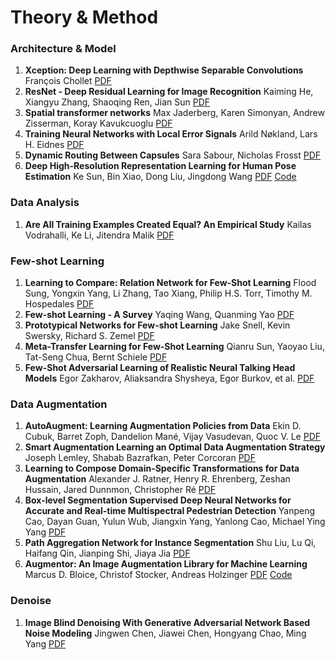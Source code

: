 # Theory & Method
### Architecture & Model

1. **Xception: Deep Learning with Depthwise Separable Convolutions** François Chollet [PDF](https://arxiv.org/pdf/1610.02357.pdf)
2. **ResNet - Deep Residual Learning for Image Recognition** Kaiming He, Xiangyu Zhang, Shaoqing Ren, Jian Sun [PDF](https://arxiv.org/pdf/1512.03385.pdf)
3. **Spatial transformer networks** Max Jaderberg, Karen Simonyan, Andrew Zisserman, Koray Kavukcuoglu [PDF](https://arxiv.org/pdf/1506.02025.pdf)
4. **Training Neural Networks with Local Error Signals** Arild Nøkland, Lars H. Eidnes [PDF](https://arxiv.org/pdf/1901.06656v1.pdf)
5. **Dynamic Routing Between Capsules** Sara Sabour, Nicholas Frosst [PDF](https://arxiv.org/pdf/1710.09829.pdf)
6. **Deep High-Resolution Representation Learning for Human Pose Estimation** Ke Sun, Bin Xiao, Dong Liu, Jingdong Wang [PDF](https://arxiv.org/pdf/1902.09212.pdf) [Code](https://github.com/HRNet)

### Data Analysis

1. **Are All Training Examples Created Equal? An Empirical Study** Kailas Vodrahalli, Ke Li, Jitendra Malik [PDF](https://arxiv.org/pdf/1811.12569.pdf)

### Few-shot Learning

1. **Learning to Compare: Relation Network for Few-Shot Learning** Flood Sung, Yongxin Yang, Li Zhang, Tao Xiang, Philip H.S. Torr, Timothy M. Hospedales [PDF](https://arxiv.org/pdf/1711.06025.pdf)
2. **Few-shot Learning - A Survey** Yaqing Wang, Quanming Yao [PDF](https://arxiv.org/pdf/1904.05046.pdf)
3. **Prototypical Networks for Few-shot Learning** Jake Snell, Kevin Swersky, Richard S. Zemel [PDF](https://arxiv.org/pdf/1703.05175.pdf)
4. **Meta-Transfer Learning for Few-Shot Learning** Qianru Sun, Yaoyao Liu, Tat-Seng Chua, Bernt Schiele [PDF](https://arxiv.org/pdf/1812.02391.pdf)
5. **Few-Shot Adversarial Learning of Realistic Neural Talking Head Models** Egor Zakharov, Aliaksandra Shysheya, Egor Burkov, et al. [PDF](https://arxiv.org/pdf/1905.08233v1.pdf)

### Data Augmentation
1. **AutoAugment: Learning Augmentation Policies from Data** Ekin D. Cubuk, Barret Zoph, Dandelion Mané, Vijay Vasudevan, Quoc V. Le [PDF](https://arxiv.org/pdf/1805.09501.pdf)
2. **Smart Augmentation Learning an Optimal Data Augmentation Strategy** Joseph Lemley, Shabab Bazrafkan, Peter Corcoran [PDF](https://arxiv.org/pdf/1703.08383.pdf)
3. **Learning to Compose Domain-Specific Transformations for Data Augmentation** Alexander J. Ratner, Henry R. Ehrenberg, Zeshan Hussain, Jared Dunnmon, Christopher Ré [PDF](https://arxiv.org/pdf/1709.01643.pdf)
4. **Box-level Segmentation Supervised Deep Neural Networks for Accurate and Real-time Multispectral Pedestrian Detection** Yanpeng Cao, Dayan Guan, Yulun Wub, Jiangxin Yang, Yanlong Cao, Michael Ying Yang [PDF](https://arxiv.org/pdf/1902.05291.pdf)
5. **Path Aggregation Network for Instance Segmentation** Shu Liu, Lu Qi, Haifang Qin, Jianping Shi, Jiaya Jia [PDF](https://arxiv.org/pdf/1803.01534.pdf)
6. **Augmentor: An Image Augmentation Library for Machine Learning** Marcus D. Bloice, Christof Stocker, Andreas Holzinger [PDF](https://arxiv.org/pdf/1708.04680v1.pdf) [Code](https://github.com/mdbloice/Augmentor)

### Denoise

1. **Image Blind Denoising With Generative Adversarial Network Based Noise Modeling** Jingwen Chen, Jiawei Chen, Hongyang Chao, Ming Yang [PDF](http://openaccess.thecvf.com/content_cvpr_2018/papers/Chen_Image_Blind_Denoising_CVPR_2018_paper.pdf)

